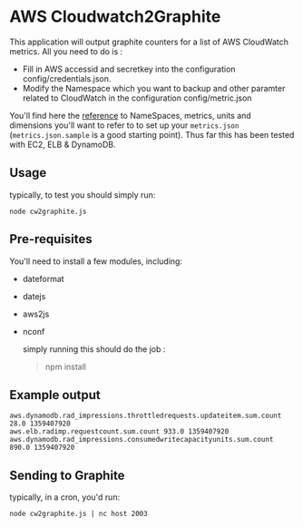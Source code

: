 AWS Cloudwatch2Graphite
==================

This application will output graphite counters for a list of AWS CloudWatch metrics. All you need to do is :

* Fill in AWS accessid and secretkey into the configuration config/credentials.json.
* Modify the Namespace which you want to backup and other paramter related to CloudWatch in the configuration config/metric.json

You'll find here the [reference](http://docs.aws.amazon.com/AmazonCloudWatch/latest/DeveloperGuide/CW_Support_For_AWS.html "Amazon AWS Cloudwatch reference to NameSpaces, metrics, units and dimensions") to NameSpaces, metrics, units and dimensions you'll want to refer to to set up your `metrics.json` (`metrics.json.sample` is a good starting point). Thus far this has been tested with EC2, ELB & DynamoDB.

Usage
-------------------

typically, to test you should simply run:

	node cw2graphite.js


Pre-requisites
--------------
You'll need to install a few modules, including:
* dateformat
* datejs
* aws2js
* nconf


	simply running this should do the job :
	> npm install


Example output
--------------

	aws.dynamodb.rad_impressions.throttledrequests.updateitem.sum.count 28.0 1359407920
	aws.elb.radimp.requestcount.sum.count 933.0 1359407920
	aws.dynamodb.rad_impressions.consumedwritecapacityunits.sum.count 890.0 1359407920

Sending to Graphite
-------------------

typically, in a cron, you'd run:

	node cw2graphite.js | nc host 2003
